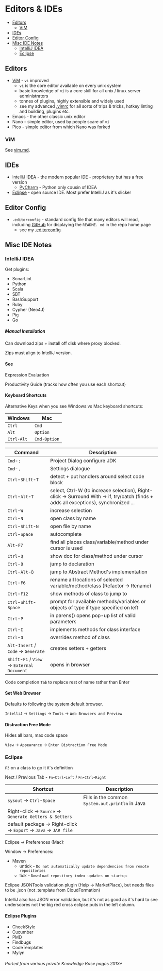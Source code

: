 # Editors & IDEs

<!-- INDEX_START -->

- [Editors](#editors)
  - [ViM](#vim)
- [IDEs](#ides)
- [Editor Config](#editor-config)
- [Misc IDE Notes](#misc-ide-notes)
  - [IntelliJ IDEA](#intellij-idea)
  - [Eclipse](#eclipse)

<!-- INDEX_END -->

## Editors

- [ViM](vim.md) - `vi` improved
  - `vi` is the core editor available on every unix system
  - basic knowledge of `vi` is a core skill for all unix / linux server administrators
  - tonnes of plugins, highly extensible and widely used
  - see my advanced [.vimrc](https://github.com/HariSekhon/DevOps-Bash-tools/blob/master/configs/.vimrc) for all
    sorts of trips & tricks, hotkey linting and building, plugins etc.
- Emacs - the other classic unix editor
- Nano - simple editor, used by people scare of `vi`
- Pico - simple editor from which Nano was forked

### ViM

See [vim.md](vim.md).

## IDEs

- [IntelliJ IDEA](intellij.md) - the modern popular IDE - proprietary but has a free version
  - [PyCharm](https://www.jetbrains.com/pycharm/) - Python only cousin of IDEA
- [Eclipse](https://www.eclipse.org/) - open source IDE. Most prefer IntelliJ as it's slicker

## Editor Config

- `.editorconfig` - standard config file that many editors will read, including [GitHub](github.md) for displaying the `README.
  md` in the repo home page
  - see my [.editorconfig](https://github.com/HariSekhon/DevOps-Bash-tools/blob/master/configs/.editorconfig)

## Misc IDE Notes

### IntelliJ IDEA

Get plugins:

- SonarLint
- Python
- Scala
- SBT
- BashSupport
- Ruby
- Cypher (Neo4J)
- Pig
- Go

##### Manual Installation

Can download zips + install off disk where proxy blocked.

Zips must align to IntelliJ version.

#### See

Expression Evaluation

Productivity Guide (tracks how often you use each shortcut)

#### Keyboard Shortcuts

Alternative Keys when you see Windows vs Mac keyboard shortcuts:

| Windows    | Mac          |
|------------|--------------|
| `Ctrl`     | `Cmd`        |
| `Alt`      | `Option`     |
| `Ctrl-Alt` | `Cmd-Option` |

| Command                                      | Description                                                                                                                            |
|----------------------------------------------|----------------------------------------------------------------------------------------------------------------------------------------|
| `Cmd`-`;`                                    | Project Dialog configure JDK                                                                                                           |
| `Cmd`-`,`                                    | Settings dialogue                                                                                                                      |
| `Ctrl`-`Shift`-`T`                           | detect + put handlers around select code block                                                                                         |
| `Ctrl`-`Alt`-`T`                             | select, Ctrl-W (to increase selection),  Right-click -> Surround With -> if, try/catch (finds + adds all exceptions), synchronized ... |
| `Ctrl`-`W`                                   | increase selection                                                                                                                     |
| `Ctrl`-`N`                                   | open class by name                                                                                                                     |
| `Ctrl`-`Shift`-`N`                           | open file by name                                                                                                                      |
| `Ctrl`-`Space`                               | autocomplete                                                                                                                           |
| `Alt`-`F7`                                   | find all places class/variable/method under cursor is used                                                                             |
| `Ctrl`-`Q`                                   | show doc for class/method under cursor                                                                                                 |
| `Ctrl`-`B`                                   | jump to declaration                                                                                                                    |
| `Ctrl`-`Alt`-`B`                             | jump to Abstract Method's implementation                                                                                               |
| `Ctrl`-`F6`                                  | rename all locations of selected variable/method/class (Refactor -> Rename)                                                            |
| `Ctrl`-`F12`                                 | show methods of class to jump to                                                                                                       |
| `Ctrl`-`Shift`-`Space`                       | prompt for available methods/variables or objects of type if type specified on left                                                    |
| `Ctrl`-`P`                                   | in parens() opens pop-up list of valid parameters                                                                                      |
| `Ctrl`-`I`                                   | implements methods for class interface                                                                                                 |
| `Ctrl`-`O`                                   | overrides method of class                                                                                                              |
| `Alt`-`Insert` / `Code` -> `Generate`        | creates setters + getters                                                                                                              |
| `Shift`-`F1` / `View` -> `External Document` | opens in browser                                                                                                                       |

Code completion `Tab` to replace rest of name rather than Enter

#### Set Web Browser

Defaults to following the system default browser.

`IntelliJ` -> `Settings` -> `Tools` -> `Web Browsers and Preview`

#### Distraction Free Mode

Hides all bars, max code space

`View` -> `Appearance` -> `Enter Distraction Free Mode`

### Eclipse

`F3` on a class to go it it's definition

Next / Previous Tab - `Fn`-`Ctrl`-`Left` / `Fn`-`Ctrl`-`Right`

| Shortcut                                                     | Description                                      |
|--------------------------------------------------------------|--------------------------------------------------|
| `sysout` -> `Ctrl`-`Space`                                   | Fills in the common `System.out.println` in Java |
| Right-click -> `Source` -> `Generate Getters & Setters`      |                                                  |
| default package -> Right-click -> `Export` -> `Java` -> `JAR file` |                                                  |

Eclipse -> Preferences (Mac):

Window -> Preferences:
  - Maven
    - untick - `Do not automatically update dependencies from remote repositories`
    - tick   - `Download repository index updates on startup`

Eclipse JSONTools validation plugin (Help -> MarketPlace), but needs files to be .json (not .template from CloudFormation)

IntelliJ also has JSON error validation, but it's not as good as it's hard to see underscores not the big red cross eclipse puts in the left column.

#### Eclipse Plugins

- CheckStyle
- Cucumber
- PMD
- Findbugs
- CodeTemplates
- Mylyn

###### Ported from various private Knowledge Base pages 2013+
